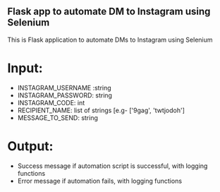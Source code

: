 ## Flask app to automate DM to Instagram using Selenium
This is Flask application to automate DMs to Instagram using Selenium

# Input:
- INSTAGRAM_USERNAME :string
- INSTAGRAM_PASSWORD: string
- INSTAGRAM_CODE: int
- RECIPIENT_NAME: list of strings [e.g- ['9gag', 'twtjodoh']
- MESSAGE_TO_SEND: string

# Output:
- Success message if automation script is successful, with logging functions
- Error message if automation fails, with logging functions
